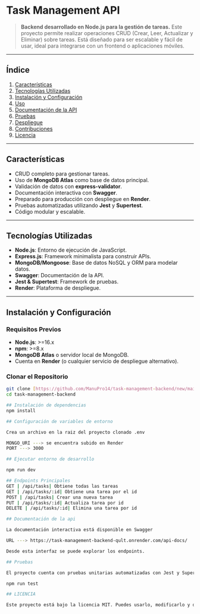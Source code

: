# Task Management API

> **Backend desarrollado en Node.js para la gestión de tareas.** Este proyecto permite realizar operaciones CRUD (Crear, Leer, Actualizar y Eliminar) sobre tareas. Está diseñado para ser escalable y fácil de usar, ideal para integrarse con un frontend o aplicaciones móviles.

---

## Índice

1. [Características](#características)
2. [Tecnologías Utilizadas](#tecnologías-utilizadas)
3. [Instalación y Configuración](#instalación-y-configuración)
4. [Uso](#uso)
5. [Documentación de la API](#documentación-de-la-api)
6. [Pruebas](#pruebas)
7. [Despliegue](#despliegue)
8. [Contribuciones](#contribuciones)
9. [Licencia](#licencia)

---

## Características

- CRUD completo para gestionar tareas.
- Uso de **MongoDB Atlas** como base de datos principal.
- Validación de datos con **express-validator**.
- Documentación interactiva con **Swagger**.
- Preparado para producción con despliegue en **Render**.
- Pruebas automatizadas utilizando **Jest** y **Supertest**.
- Código modular y escalable.

---

## Tecnologías Utilizadas

- **Node.js**: Entorno de ejecución de JavaScript.
- **Express.js**: Framework minimalista para construir APIs.
- **MongoDB/Mongoose**: Base de datos NoSQL y ORM para modelar datos.
- **Swagger**: Documentación de la API.
- **Jest & Supertest**: Framework de pruebas.
- **Render**: Plataforma de despliegue.

---

## Instalación y Configuración

### Requisitos Previos

- **Node.js**: >=16.x
- **npm**: >=8.x
- **MongoDB Atlas** o servidor local de MongoDB.
- Cuenta en **Render** (o cualquier servicio de despliegue alternativo).

### Clonar el Repositorio

```bash
git clone [https://github.com/ManuPro14/task-management-backend/new/main](https://github.com/ManuPro14/task-management-backend)
cd task-management-backend

## Instalación de dependencias
npm install

## Configuración de variables de entorno

Crea un archivo en la raiz del proyecto clonado .env

MONGO_URI ---> se encuentra subido en Render
PORT ---> 3000

## Ejecutar entorno de desarrollo

npm run dev

## Endpoints Principales
GET | /api/tasks| Obtiene todas las tareas
GET | /api/tasks/:id| Obtiene una tarea por el id
POST | /api/tasks| Crear una nueva tarea
PUT | /api/tasks/:id| Actualiza tarea por id
DELETE | /api/tasks/:id| Elimina una tarea por id

## Documentación de la api

La documentación interactiva está disponible en Swagger

URL ---> https://task-management-backend-qult.onrender.com/api-docs/

Desde esta interfaz se puede explorar los endpoints.

## Pruebas

El proyecto cuenta con pruebas unitarias automatizadas con Jest y Supertest

npm run test

## LICENCIA

Este proyecto está bajo la licencia MIT. Puedes usarlo, modificarlo y distribuirlo libremente. 
